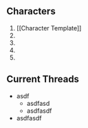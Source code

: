 ## Characters
1. [[Character Template]]
2.
3.
4.
5.

## Current Threads
- asdf
	- asdfasd
	- asdfasdf
- asdfasdf

## 